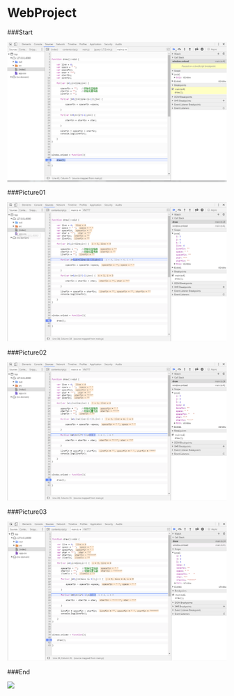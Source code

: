 # WebProject

###Start

![](https://github.com/Jasper1545/WebProject/blob/master/picture/start.png)

###Picture01

![](https://github.com/Jasper1545/WebProject/blob/master/picture/01.png)

###Picture02

![](https://github.com/Jasper1545/WebProject/blob/master/picture/02.png)

###Picture03

![](https://github.com/Jasper1545/WebProject/blob/master/picture/03.png)

###End

![](https://github.com/Jasper1545/WebProject/blob/master/picture/end.png)

